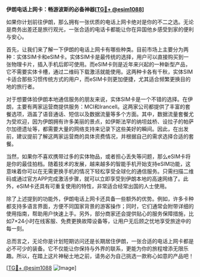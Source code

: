 **伊朗电话上网卡：畅游波斯的必备神器[[TG💪+ @esim1088](https://t.me/s/esim1088)]**

如果你计划前往伊朗，那么拥有一张优质的电话上网卡绝对是你的不二之选。无论是商务出差还是旅行观光，一张合适的电话卡都能让你在异国他乡感受到家的便利与安心。

首先，让我们来了解一下伊朗的电话上网卡有哪些种类。目前市场上主要分为两种：实体SIM卡和eSIM卡。实体SIM卡是最传统的选择，用户可以直接购买到一张物理卡片，插入手机后即可使用。而eSIM卡则是近年来兴起的一种新型产品，它不需要实体卡槽，通过二维码下载激活就能使用。这两种卡各有千秋，实体SIM卡适合那些习惯传统方式的用户，而eSIM卡则更加便捷，尤其适合频繁更换目的地的旅行者。

对于想要体验伊朗本地通信服务的朋友来说，实体SIM卡是一个不错的选择。在伊朗，主要有两家运营商提供服务：MCI和Irancell。这两家公司都提供了丰富的套餐选项，涵盖了语音通话、短信以及数据流量等多个方面。其中，数据流量套餐尤为受欢迎，因为伊朗拥有许多美丽的景点，如伊斯法罕的纳坦兹桥、设拉子的帕萨尔加德遗址等，都需要大量的网络支持来记录下这些美好的瞬间。因此，在出发前，建议提前了解这两家运营商的具体资费情况，并根据自己的需求选择合适的套餐。

当然，如果你不喜欢携带过多的实体物品，或者担心丢失等问题，那么eSIM卡将是你的最佳拍档。随着技术的发展，越来越多的智能手机开始支持eSIM功能，这意味着你可以在无需更换手机的情况下轻松享受全球化的通信服务。只需扫描二维码或通过官方APP完成激活步骤，就可以立即享受到伊朗本地的高速网络了。此外，eSIM卡还具有可重复使用的特性，非常适合经常出国的人士使用。

除了上述提到的功能外，伊朗电话上网卡还具备一些额外的优势。例如，许多卡种都支持多语言界面，方便不同国家背景的游客操作；同时，它们通常会附带详细的使用指南，帮助用户快速上手。另外，部分商家还会提供贴心的服务保障措施，比如7×24小时在线客服、免费更换故障设备等，让用户无后顾之忧地享受旅途中的每一刻。

总而言之，无论你是计划短期访问还是长期居住伊朗，一张合适的电话上网卡都是必不可少的装备。它不仅能让你保持与外界的联系，更能为你的旅程增添无限乐趣。所以，在踏上这片神秘土地之前，请务必为自己挑选一款称心如意的产品吧！

[[TG💪+ @esim1088](https://t.me/s/esim1088) ![Image](https://i.postimg.cc/4NQfJmqS/Snipaste-2025-05-13-00-14-12.png)]
